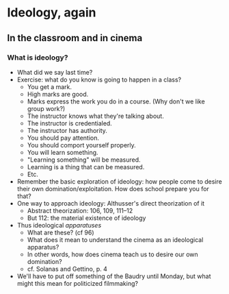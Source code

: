 # Ideology, again
## In the classroom and in cinema

### What is ideology?
* What did we say last time?
* Exercise: what do you know is going to happen in a class?
  - You get a mark.
  - High marks are good.
  - Marks express the work you do in a course. (Why don't we like group work?)
  - The instructor knows what they're talking about.
  - The instructor is credentialed.
  - The instructor has authority.
  - You should pay attention.
  - You should comport yourself properly.
  - You will learn something.
  - "Learning something" will be measured.
  - Learning is a thing that can be measured.
  - Etc.
* Remember the basic exploration of ideology: how people come to desire their own domination/exploitation. How does school prepare you for that?
* One way to approach ideology: Althusser's direct theorization of it
  - Abstract theorization: 106, 109, 111–12
  - But 112: the material existence of ideology
* Thus ideological _apparatuses_
  - What are these? (cf 96)
  - What does it mean to understand the cinema as an ideological apparatus?
  - In other words, how does cinema teach us to desire our own domination?
  - cf. Solanas and Gettino, p. 4
* We'll have to put off something of the Baudry until Monday, but what might this mean for politicized filmmaking?
